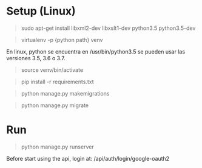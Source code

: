 # Setup (Linux)

> sudo apt-get install libxml2-dev libxslt1-dev python3.5 python3.5-dev

> virtualenv -p {python path} venv

En linux, python se encuentra en /usr/bin/python3.5 se pueden usar las versiones 3.5, 3.6 o 3.7.

> source venv/bin/activate

> pip install -r requirements.txt

> python manage.py makemigrations

> python manage.py migrate

# Run

> python manage.py runserver

Before start using the api, login at: /api/auth/login/google-oauth2
